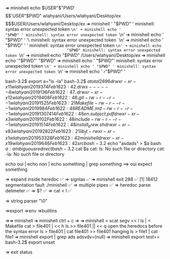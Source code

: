 

➜ minishell echo $USER"$"$PWD'$$$$$$$$$$$'USER"$PWD"
wlahyani/Users/wlahyani/Desktop/ex$$$$$$$$$$$USER/Users/wlahyani/Desktop/ex
➜ minishell '                          "$PWD" '
minishell: syntax error unexpected token `\n'
➜ minishell echo '                          "$PWD" '
minishell: syntax error unexpected token `\n'
➜ minishell echo '                          "$PWD" ' '\
minishell: syntax error unexpected token `\n'
➜ minishell echo '                          "$PWD" ' '
minishell: syntax error unexpected token `\n'
➜ minishell echo '                          "$PWD"
minishell: syntax error unexpected token `\n'
➜ minishell echo "$PWD"
/Users/wlahyani/Desktop/ex
➜ minishell echo '"$PWD"'
"$PWD"
➜ minishell echo ' "$PWD"'
minishell: syntax error unexpected token `\n'
➜ minishell echo ' "$PWD" '
minishell: syntax error unexpected token `\n'
➜ minishell echo ' ›"$PWD" '




bash-3.2$ export a="ls  -la"
bash-3.2$ $a
total 2696
drwxr-xr-x  11 wlahyani  2019      374 Feb 16 23:42 .
drwx------   4 wlahyani  2019      136 Feb 16 22:47 ..
drwxr-xr-x  12 wlahyani  2019      408 Feb 16 22:48 .git
-rw-r--r--   1 wlahyani  2019     1525 Feb 16 23:21 Makefile
-rw-r--r--   1 wlahyani  2019      984 Feb 16 22:48 README.md
-rw-r--r--   1 wlahyani  2019  1307414 Feb 16 22:48 en.subject.pdf
drwxr-xr-x   3 wlahyani  2019      102 Feb 16 22:48 include
-rw-r--r--   1 wlahyani  2019     1514 Feb 16 22:48 install_brew.sh
drwxr-xr-x  83 wlahyani  2019     2822 Feb 16 23:21 lib_ft
-rwxr-xr-x   1 wlahyani  2019    53328 Feb 16 23:42 minishell
drwxr-xr-x  19 wlahyani  2019      646 Feb 16 23:42 src
bash-3.2$ echo "asdads" > $a
bash: $a: ambiguous redirect
bash-3.2$ cat $a
cat: ls: No such file or directory
cat: -la: No such file or directory


echo oui | echo non | echo something | grep something ==> oui expect  something


=> expand inside heredoc ✅
=> signlas          ✅
➜ minishell exit 288 ✅
[1]    18412 segmentation fault  ./minishell ✅
=> multiple pipes   ✅
=> heredoc  parse delimeter ✅
=> $? ✅
=> cat < l ✅

=> string parser "\0" 

=>export
=>env
=>builtins

=>➜ minishell ➜ minishell ctrl + c
=> ➜ minishell < scat  segv
<< l ls | < Makefile cat > file401 | << h ls >> file401 || << q open the heredocs before the syntax error
ls > file401 | cat file401 >> file401 hanging 
ls > file1 | cat file1
➜ minishell export | grep ads
adsvdv=(null)
➜ minishell export test==
bash-3.2$ export
unset 



=> exit status